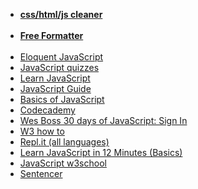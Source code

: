 

<ul>
<strong><li><a href="https://html-cleaner.com/js/">css/html/js cleaner</a></li></strong>
<br>
<strong><li><a href="http://www.freeformatter.com/javascript-escape.html#ad-output">Free Formatter</a></li></strong>
<br>
<li><a href="http://eloquentjavascript.net/">Eloquent JavaScript</a></li>
<li><a href="http://www.codequizzes.com/javascript">JavaScript quizzes</a></li>
<li><a href="https://www.codecademy.com/learn/learn-javascript">Learn JavaScript</a></li>
<li><a href="https://developer.mozilla.org/en-US/docs/Web/JavaScript/Guide">JavaScript Guide</a></li>
<li><a href="https://developer.mozilla.org/en-US/docs/Learn/JavaScript/First_steps/What_is_JavaScript">Basics of JavaScript</a></li>
<li><a href="https://www.codecademy.com/">Codecademy</a></li>
<li><a href="https://javascript30.com/account/signin">Wes Boss 30 days of JavaScript: Sign In</a></li>
<li><a href="http://www.w3schools.com/howto/">W3 how to</a></li>
<li><a href="https://repl.it/languages">Repl.it (all languages)</a></li>
<li><a href="https://www.youtube.com/watch?v=Ukg_U3CnJWI">Learn JavaScript in 12 Minutes (Basics)</a> </li>
<li><a href="http://www.w3schools.com/js/default.asp">JavaScript w3school</a> </li>
<li><a href="http://kylestetz.github.io/Sentencer/">Sentencer</a> </li>

</ul>
